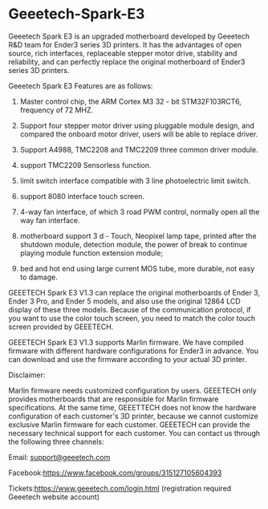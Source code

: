 # Geeetech-Spark-E3
Geeetech Spark E3 is an upgraded motherboard developed by Geeetech R&amp;D team for Ender3 series 3D printers. It has the advantages of open source, rich interfaces, replaceable stepper motor drive, stability and reliability, and can perfectly replace the original motherboard of Ender3 series 3D printers. 


  
Geeetech Spark E3 Features are as follows:

1. Master control chip, the ARM Cortex M3 32 - bit STM32F103RCT6, frequency of 72 MHZ.

2. Support four stepper motor driver using pluggable module design, and compared the onboard motor driver, users will be able to replace driver.

3. Support A4988, TMC2208 and TMC2209 three common driver module.

4. support TMC2209 Sensorless function.

5. limit switch interface compatible with 3 line photoelectric limit switch.

6. support 8080 interface touch screen.

7. 4-way fan interface, of which 3 road PWM control, normally open all the way fan interface.

8. motherboard support 3 d - Touch, Neopixel lamp tape, printed after the shutdown module, detection module, the power of break to continue playing module function extension module;

7. bed and hot end using large current MOS tube, more durable, not easy to damage.

GEEETECH Spark E3 V1.3 can replace the original motherboards of Ender 3, Ender 3 Pro, and Ender 5 models, and also use the original 12864 LCD display of these three models. Because of the communication protocol, if you want to use the color touch screen, you need to match the color touch screen provided by GEEETECH.

GEEETECH Spark E3 V1.3 supports Marlin firmware. We have compiled firmware with different hardware configurations for Ender3 in advance. You can download and use the firmware according to your actual 3D printer.


Disclaimer:

Marlin firmware needs customized configuration by users. GEEETECH only provides motherboards that are responsible for Marlin firmware specifications. At the same time, GEEETTECH does not know the hardware configuration of each customer's 3D printer, because we cannot customize exclusive Marlin firmware for each customer. GEEETECH can provide the necessary technical support for each customer. You can contact us through the following three channels:

Email: support@geeetech.com

Facebook:https://www.facebook.com/groups/315127105604393

Tickets:https://www.geeetech.com/login.html (registration required Geeetech website account)